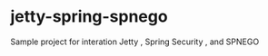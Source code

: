 jetty-spring-spnego
===================

Sample project for interation Jetty , Spring Security , and SPNEGO
